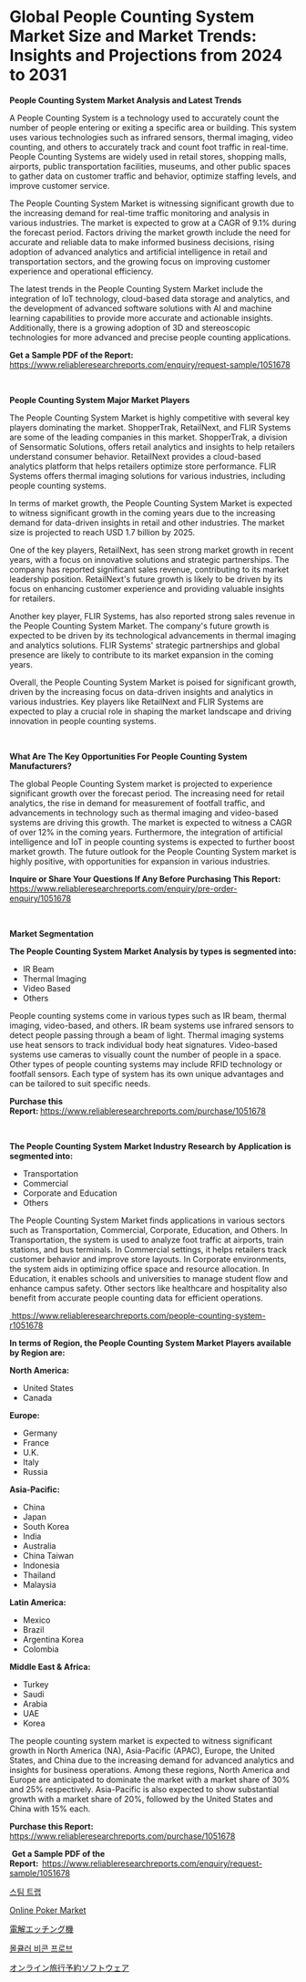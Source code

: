 <p><h1>Global People Counting System Market Size and Market Trends: Insights and Projections from 2024 to 2031</h1></p><p><strong>People Counting System Market Analysis and Latest Trends</strong></p>
<p><p>A People Counting System is a technology used to accurately count the number of people entering or exiting a specific area or building. This system uses various technologies such as infrared sensors, thermal imaging, video counting, and others to accurately track and count foot traffic in real-time. People Counting Systems are widely used in retail stores, shopping malls, airports, public transportation facilities, museums, and other public spaces to gather data on customer traffic and behavior, optimize staffing levels, and improve customer service.</p><p>The People Counting System Market is witnessing significant growth due to the increasing demand for real-time traffic monitoring and analysis in various industries. The market is expected to grow at a CAGR of 9.1% during the forecast period. Factors driving the market growth include the need for accurate and reliable data to make informed business decisions, rising adoption of advanced analytics and artificial intelligence in retail and transportation sectors, and the growing focus on improving customer experience and operational efficiency.</p><p>The latest trends in the People Counting System Market include the integration of IoT technology, cloud-based data storage and analytics, and the development of advanced software solutions with AI and machine learning capabilities to provide more accurate and actionable insights. Additionally, there is a growing adoption of 3D and stereoscopic technologies for more advanced and precise people counting applications.</p></p>
<p><strong>Get a Sample PDF of the Report:&nbsp;</strong> <a href="https://www.reliableresearchreports.com/enquiry/request-sample/1051678">https://www.reliableresearchreports.com/enquiry/request-sample/1051678</a></p>
<p>&nbsp;</p>
<p><strong>People Counting System Major Market Players</strong></p>
<p><p>The People Counting System Market is highly competitive with several key players dominating the market. ShopperTrak, RetailNext, and FLIR Systems are some of the leading companies in this market. ShopperTrak, a division of Sensormatic Solutions, offers retail analytics and insights to help retailers understand consumer behavior. RetailNext provides a cloud-based analytics platform that helps retailers optimize store performance. FLIR Systems offers thermal imaging solutions for various industries, including people counting systems.</p><p>In terms of market growth, the People Counting System Market is expected to witness significant growth in the coming years due to the increasing demand for data-driven insights in retail and other industries. The market size is projected to reach USD 1.7 billion by 2025.</p><p>One of the key players, RetailNext, has seen strong market growth in recent years, with a focus on innovative solutions and strategic partnerships. The company has reported significant sales revenue, contributing to its market leadership position. RetailNext's future growth is likely to be driven by its focus on enhancing customer experience and providing valuable insights for retailers.</p><p>Another key player, FLIR Systems, has also reported strong sales revenue in the People Counting System Market. The company's future growth is expected to be driven by its technological advancements in thermal imaging and analytics solutions. FLIR Systems' strategic partnerships and global presence are likely to contribute to its market expansion in the coming years.</p><p>Overall, the People Counting System Market is poised for significant growth, driven by the increasing focus on data-driven insights and analytics in various industries. Key players like RetailNext and FLIR Systems are expected to play a crucial role in shaping the market landscape and driving innovation in people counting systems.</p></p>
<p>&nbsp;</p>
<p><strong>What Are The Key Opportunities For People Counting System Manufacturers?</strong></p>
<p><p>The global People Counting System market is projected to experience significant growth over the forecast period. The increasing need for retail analytics, the rise in demand for measurement of footfall traffic, and advancements in technology such as thermal imaging and video-based systems are driving this growth. The market is expected to witness a CAGR of over 12% in the coming years. Furthermore, the integration of artificial intelligence and IoT in people counting systems is expected to further boost market growth. The future outlook for the People Counting System market is highly positive, with opportunities for expansion in various industries.</p></p>
<p><strong>Inquire or Share Your Questions If Any Before Purchasing This Report:</strong> <a href="https://www.reliableresearchreports.com/enquiry/pre-order-enquiry/1051678">https://www.reliableresearchreports.com/enquiry/pre-order-enquiry/1051678</a></p>
<p>&nbsp;</p>
<p><strong>Market Segmentation</strong></p>
<p><strong>The People Counting System Market Analysis by types is segmented into:</strong></p>
<p><ul><li>IR Beam</li><li>Thermal Imaging</li><li>Video Based</li><li>Others</li></ul></p>
<p><p>People counting systems come in various types such as IR beam, thermal imaging, video-based, and others. IR beam systems use infrared sensors to detect people passing through a beam of light. Thermal imaging systems use heat sensors to track individual body heat signatures. Video-based systems use cameras to visually count the number of people in a space. Other types of people counting systems may include RFID technology or footfall sensors. Each type of system has its own unique advantages and can be tailored to suit specific needs.</p></p>
<p><strong>Purchase this Report:&nbsp;</strong><a href="https://www.reliableresearchreports.com/purchase/1051678">https://www.reliableresearchreports.com/purchase/1051678</a></p>
<p>&nbsp;</p>
<p><strong>The People Counting System Market Industry Research by Application is segmented into:</strong></p>
<p><ul><li>Transportation</li><li>Commercial</li><li>Corporate and Education</li><li>Others</li></ul></p>
<p><p>The People Counting System Market finds applications in various sectors such as Transportation, Commercial, Corporate, Education, and Others. In Transportation, the system is used to analyze foot traffic at airports, train stations, and bus terminals. In Commercial settings, it helps retailers track customer behavior and improve store layouts. In Corporate environments, the system aids in optimizing office space and resource allocation. In Education, it enables schools and universities to manage student flow and enhance campus safety. Other sectors like healthcare and hospitality also benefit from accurate people counting data for efficient operations.</p></p>
<p><a href="https://www.reliableresearchreports.com/people-counting-system-r1051678">&nbsp;https://www.reliableresearchreports.com/people-counting-system-r1051678</a></p>
<p><strong>In terms of Region, the People Counting System Market Players available by Region are:</strong></p>
<p>
    <p> <strong> North America: </strong>
        <ul>
            <li>United States</li>
            <li>Canada</li>
        </ul>
        </p> 
    <p> <strong> Europe: </strong>
        <ul>
            <li>Germany</li>
            <li>France</li>
            <li>U.K.</li>
            <li>Italy</li>
            <li>Russia</li>
        </ul>
        </p> 
    <p> <strong> Asia-Pacific: </strong>
        <ul>
            <li>China</li>
            <li>Japan</li>
            <li>South Korea</li>
            <li>India</li>
            <li>Australia</li>
            <li>China Taiwan</li>
            <li>Indonesia</li>
            <li>Thailand</li>
            <li>Malaysia</li>
        </ul>
        </p> 
    <p> <strong> Latin America: </strong>
        <ul>
            <li>Mexico</li>
            <li>Brazil</li>
            <li>Argentina Korea</li>
            <li>Colombia</li>
        </ul>
        </p> 
    <p> <strong> Middle East & Africa: </strong>
        <ul>
            <li>Turkey</li>
            <li>Saudi</li>
            <li>Arabia</li>
            <li>UAE</li>
            <li>Korea</li>
        </ul>
    </p>
    </p>
<p><p>The people counting system market is expected to witness significant growth in North America (NA), Asia-Pacific (APAC), Europe, the United States, and China due to the increasing demand for advanced analytics and insights for business operations. Among these regions, North America and Europe are anticipated to dominate the market with a market share of 30% and 25% respectively. Asia-Pacific is also expected to show substantial growth with a market share of 20%, followed by the United States and China with 15% each.</p></p>
<p><strong>Purchase this Report: </strong><a href="https://www.reliableresearchreports.com/purchase/1051678">https://www.reliableresearchreports.com/purchase/1051678</a></p>
<p>&nbsp;<strong>Get a Sample PDF of the Report:&nbsp;&nbsp;</strong><a href="https://www.reliableresearchreports.com/enquiry/request-sample/1051678">https://www.reliableresearchreports.com/enquiry/request-sample/1051678</a></p>
<p><strong></strong></p>
<p><p><a href="https://medium.com/@londonacobson5656/%EC%8A%A4%ED%8C%80-%ED%8A%B8%EB%9E%A9-%EC%8B%9C%EC%9E%A5-%EC%8B%9C%EC%9E%A5-cagr-%EC%8B%9C%EC%9E%A5-%EB%8F%99%ED%96%A5-%EB%B0%8F-%EC%84%B1%EC%9E%A5-%EC%A0%84%EB%9E%B5%EC%97%90-%EB%8C%80%ED%95%9C-%ED%86%B5%EC%B0%B0%EB%A0%A5-c5c32c25492f">스팀 트랩</a></p><p><a href="https://github.com/NorbertYates/Market-Research-Report-List-5/blob/main/online-poker-market.md">Online Poker Market</a></p><p><a href="https://medium.com/@akio198300/%E9%9B%BB%E8%A7%A3%E8%9A%80%E5%88%BB%E6%A9%9F%E5%B8%82%E5%A0%B4%E6%B4%9E%E5%AF%9F-%E5%B8%82%E5%A0%B4%E8%B6%A8%E5%8B%A2-%E5%A2%9E%E9%95%B7-%E9%A0%90%E6%B8%AC%E5%BE%9E2024%E5%B9%B4%E5%88%B02031%E5%B9%B4-697b99915afc">電解エッチング機</a></p><p><a href="https://github.com/jntpkh496620/Market-Research-Report-List-2/blob/main/276282159069.md">몰큘러 비콘 프로브</a></p><p><a href="https://medium.com/@orlohagenes_12279/%E3%82%AA%E3%83%B3%E3%83%A9%E3%82%A4%E3%83%B3%E6%97%85%E8%A1%8C%E4%BA%88%E7%B4%84%E3%82%BD%E3%83%95%E3%83%88%E3%82%A6%E3%82%A7%E3%82%A2%E5%B8%82%E5%A0%B4%E3%81%AF-%E5%B8%82%E5%A0%B4%E3%82%B7%E3%82%A7%E3%82%A2-%E3%82%B5%E3%82%A4%E3%82%BA-%E3%81%8A%E3%82%88%E3%81%B32031%E5%B9%B4%E3%81%BE%E3%81%A7%E3%81%AE%E4%BA%88%E6%B8%AC%E3%81%AB%E9%87%8D%E7%82%B9%E3%82%92%E7%BD%AE%E3%81%84%E3%81%A6%E3%81%84%E3%81%BE%E3%81%99-0acfbc52b0de">オンライン旅行予約ソフトウェア</a></p></p>